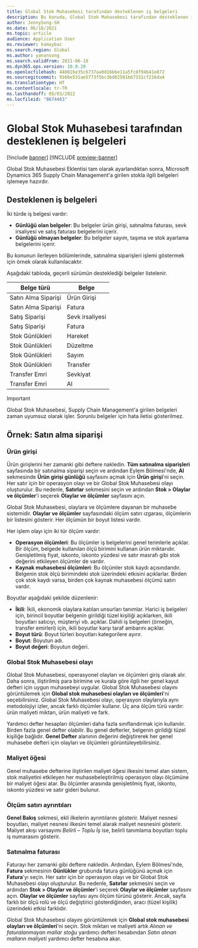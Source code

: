```yaml
---
title: Global Stok Muhasebesi tarafından desteklenen iş belgeleri
description: Bu konuda, Global Stok Muhasebesi tarafından desteklenen iş belgeleri listelenmektedir. Ayrıca, satınalma siparişi belgeleri için ayrıntılı bir örnek sağlar.
author: JennySong-SH
ms.date: 06/18/2021
ms.topic: article
audience: Application User
ms.reviewer: kamaybac
ms.search.region: Global
ms.author: yanansong
ms.search.validFrom: 2021-06-18
ms.dyn365.ops.version: 10.0.20
ms.openlocfilehash: 44081be35c6737aa0d16b6e11a5fc8f94b41e872
ms.sourcegitcommit: 9166e531ae5773f5bc3bd02501b67331cf216da4
ms.translationtype: HT
ms.contentlocale: tr-TR
ms.lasthandoff: 05/03/2022
ms.locfileid: "8674463"
---
```

# <a name="business-documents-supported-by-global-inventory-accounting"></a>Global Stok Muhasebesi tarafından desteklenen iş belgeleri

[!include [banner](../includes/banner.md)]
[!INCLUDE [preview-banner](../includes/preview-banner.md)]
<!--KFM: Preview until 4/30/2022 -->

Global Stok Muhasebesi Eklentisi tam olarak ayarlandıktan sonra, Microsoft Dynamics 365 Supply Chain Management'a girilen stokla ilgili belgeleri işlemeye hazırdır.

## <a name="supported-business-documents"></a>Desteklenen iş belgeleri

İki türde iş belgesi vardır:

- **Günlüğü olan belgeler**: Bu belgeler ürün girişi, satınalma faturası, sevk irsaliyesi ve satış faturası belgelerini içerir.
- **Günlüğü olmayan belgeler**: Bu belgeler sayım, taşıma ve stok ayarlama belgelerini içerir.

Bu konunun ilerleyen bölümlerinde, satınalma siparişleri işlemi göstermek için örnek olarak kullanılacaktır.

Aşağıdaki tabloda, geçerli sürümün desteklediği belgeler listelenir.

| Belge türü      | Belge        |
|--------------------|-----------------|
| Satın Alma Siparişi     | Ürün Girişi |
| Satın Alma Siparişi     | Fatura         |
| Satış Siparişi        | Sevk irsaliyesi    |
| Satış Siparişi        | Fatura         |
| Stok Günlükleri | Hareket        |
| Stok Günlükleri | Düzeltme      |
| Stok Günlükleri | Sayım        |
| Stok Günlükleri | Transfer        |
| Transfer Emri     | Sevkiyat        |
| Transfer Emri     | Al         |

> [!IMPORTANT]
> Global Stok Muhasebesi, Supply Chain Management'a girilen belgeleri zaman uyumsuz olarak işler. Sorunlu belgeler için hata iletisi gösterilmez.

## <a name="example-purchase-order"></a>Örnek: Satın alma siparişi

### <a name="product-receipt"></a>Ürün girişi

Ürün girişlerini her zamanki gibi deftere nakledin. **Tüm satınalma siparişleri** sayfasında bir satınalma siparişi seçin ve ardından Eylem Bölmesi'nde, **Al** sekmesinde **Ürün girişi günlüğü** sayfasını açmak için **Ürün girişi**'ni seçin. Her satır için bir operasyon olayı ve bir Global Stok Muhasebesi olayı oluşturulur. Bu nedenle, **Satırlar** sekmesini seçin ve ardından **Stok \> Olaylar ve ölçümler**'i seçerek **Olaylar ve ölçümler** sayfasını açın.

Global Stok Muhasebesi, olaylara ve ölçümlere dayanan bir muhasebe sistemidir. **Olaylar ve ölçümler** sayfasındaki ölçüm satırı ızgarası, ölçümlerin bir listesini gösterir. Her ölçümün bir boyut listesi vardır.

Her işlem olayı için iki tür ölçüm vardır:

- **Operasyon ölçümleri**: Bu ölçümler iş belgelerini genel terimlerle açıklar. Bir ölçüm, belgede kullanılan ölçü birimini kullanan ürün miktarıdır. Genişletilmiş fiyat, iskonto, iskonto yüzdesi ve satır masrafı gibi stok değerini etkileyen ölçümler de vardır.
- **Kaynak muhasebesi ölçümleri**: Bu ölçümler stok kaydı açısındandır. Belgenin stok ölçü birimindeki stok üzerindeki etkisini açıklarlar. Birden çok stok kaydı varsa, birden çok kaynak muhasebesi ölçümü satırı vardır.

Boyutlar aşağıdaki şekilde düzenlenir:

- **İkili**: İkili, ekonomik olaylara katılan unsurları tanımlar. Harici iş belgeleri için, birincil boyutlar belgenin girildiği tüzel kişiliği açıklarken, ikili boyutları satıcıyı, müşteriyi vb. açıklar. Dahili iş belgeleri (örneğin, transfer emirleri) için, ikili boyutlar karşı taraf ambarını açıklar.
- **Boyut türü**: Boyut türleri boyutları kategorilere ayırır.
- **Boyut**: Boyutun adı.
- **Boyut değeri**: Boyutun değeri.

### <a name="global-inventory-accounting-event"></a>Global Stok Muhasebesi olayı

Global Stok Muhasebesi, operasyonel olayları ve ölçümleri giriş olarak alır. Daha sonra, iliştirilmiş para birimine ve kurala göre ilgili her genel kayut defteri için uygun muhasebeyi uygular. Global Stok Muhasebesi olayını görüntülemek için **Global stok muhasebesi olayları ve ölçümleri**'ni seçebilirsiniz. Global Stok Muhasebesi olayı, operasyon olaylarıyla aynı metodolojiyi izler, ancak farklı ölçümler kullanır. Üç ana ölçüm türü vardır: ürün maliyeti miktarı, ürün maliyeti ve fark.

Yardımcı defter hesapları ölçümleri daha fazla sınıflandırmak için kullanılır. Birden fazla genel defter olabilir. Bu genel defterler, belgenin girildiği tüzel kişiliğe bağlıdır. **Genel Defter** alanının değerini değiştirerek her genel muhasebe defteri için olayları ve ölçümleri görüntüleyebilirsiniz.

### <a name="cost-element"></a>Maliyet öğesi

Genel muhasebe defterine iliştirilen maliyet öğesi ilkesini temel alan sistem, stok maliyetini etkileyen her muhasebeleştirilmiş operasyon olayı ölçümüne bir maliyet öğesi atar. Bu ölçümler arasında genişletilmiş fiyat, iskonto, iskonto yüzdesi ve satır gideri bulunur.

### <a name="measurement-line-details"></a>Ölçüm satırı ayrıntıları

**Genel Bakış** sekmesi, ekli ilkelerin ayrıntılarını gösterir. Maliyet nesnesi boyutları, maliyet nesnesi ilkesini temel alarak maliyet nesnesini gösterir. Maliyet akışı varsayımı *Belirli – Toplu İş* ise, belirli tanımlama boyutları toplu iş numarasını gösterir.

### <a name="purchase-invoice"></a>Satınalma faturası

Faturayı her zamanki gibi deftere nakledin. Ardından, Eylem Bölmesi'nde, **Fatura** sekmesinin **Günlükler** grubunda fatura günlüğünü açmak için **Fatura**'yı seçin. Her satır için bir operasyon olayı ve bir Global Stok Muhasebesi olayı oluşturulur. Bu nedenle, **Satırlar** sekmesini seçin ve ardından **Stok \> Olaylar ve ölçümler**'i seçerek **Olaylar ve ölçümler** sayfasını açın. **Olaylar ve ölçümler** sayfası aynı ölçüm türünü gösterir. Ancak, sayfa farklı bir ölçü rolü ve ölçü değiştirici gösterdiğinden, aracı (tüzel kişilik) üzerindeki etkisi farklıdır.

Global Stok Muhasebesi olayını görüntülemek için **Global stok muhasebesi olayları ve ölçümleri**'ni seçin. Stok miktarı ve maliyeti artık *Alınan ve faturalanmayan mallar stoğu* yardımcı defteri hesabından *Satın alınan malların maliyeti* yardımcı defter hesabına akar.
